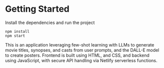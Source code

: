# Getting Started
Install the dependencies and run the project
```
npm install
npm start
```

This is an application leveraging few-shot learning with LLMs to generate movie titles, synopses, and casts from user prompts, and the DALL-E model to create posters. 
Frontend is built using HTML, and CSS, and backend using JavaScript, with secure API handling via Netlify serverless functions.
